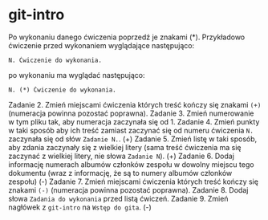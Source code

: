 # git-intro

Po wykonaniu danego ćwiczenia poprzedź je znakami (*).
Przykładowo ćwiczenie przed wykonaniem wyglądające następująco:
```
N. Ćwiczenie do wykonania.
```
po wykonaniu ma wyglądać następująco:
```
N. (*) Ćwiczenie do wykonania.
```


Zadanie 2. Zmień miejscami ćwiczenia których treść kończy się znakami `(+)` (numeracja powinna pozostać poprawna).
Zadanie 3. Zmień numerowanie w tym pliku tak, aby numeracja zaczynała się od 1.
Zadanie 4. Zmień punkty w taki sposób aby ich treść zamiast zaczynać się od numeru ćwiczenia `N.` zaczynała się od słów `Zadanie N.`. (+) 
Zadanie 5. Zmień listę w taki sposób, aby zdania zaczynały się z wielkiej litery (sama treść ćwiczenia ma się zaczynać z wielkiej litery, nie słowa `Zadanie N`). (+)
Zadanie 6. Dodaj informację numerach albumów członków zespołu w dowolny miejscu tego dokumentu (wraz z informację, że są to numery albumów członków zespołu) (-)
Zadanie 7. Zmień miejscami ćwiczenia których treść kończy się znakami `(-)` (numeracja powinna pozostać poprawna).
Zadanie 8. Dodaj słowa `Zadania do wykonania` przed listą ćwiczeń.
Zadanie 9. Zmień nagłówek z `git-intro` na `Wstęp do gita`. (-)

